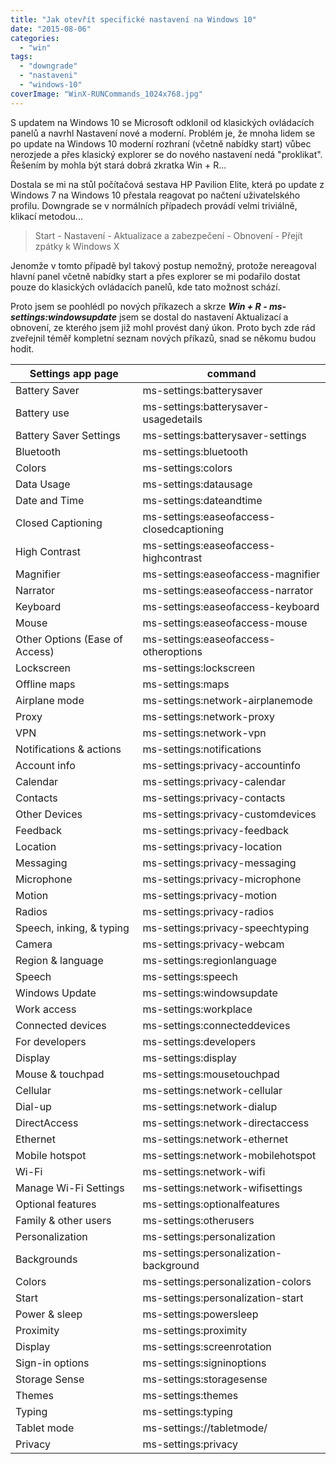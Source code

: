 ```yaml
---
title: "Jak otevřít specifické nastavení na Windows 10"
date: "2015-08-06"
categories: 
  - "win"
tags: 
  - "downgrade"
  - "nastaveni"
  - "windows-10"
coverImage: "WinX-RUNCommands_1024x768.jpg"
---
```


S updatem na Windows 10 se Microsoft odklonil od klasických ovládacích panelů a navrhl Nastavení nové a moderní. Problém je, že mnoha lidem se po update na Windows 10 moderní rozhraní (včetně nabídky start) vůbec nerozjede a přes klasický explorer se do nového nastavení nedá "proklikat". Řešením by mohla být stará dobrá zkratka Win + R...<!--more-->

Dostala se mi na stůl počítačová sestava HP Pavilion Elite, která po update z Windows 7 na Windows 10 přestala reagovat po načtení uživatelského profilu. Downgrade se v normálních případech provádí velmi triviálně, klikací metodou...

> Start - Nastavení - Aktualizace a zabezpečení - Obnovení - Přejít zpátky k Windows X

  
Jenomže v tomto případě byl takový postup nemožný, protože nereagoval hlavní panel včetně nabídky start a přes explorer se mi podařilo dostat pouze do klasických ovládacích panelů, kde tato možnost schází.

Proto jsem se poohlédl po nových příkazech a skrze _**Win + R - ms-settings:windowsupdate**_ jsem se dostal do nastavení Aktualizací a obnovení, ze kterého jsem již mohl provést daný úkon. Proto bych zde rád zveřejnil téměř kompletní seznam nových příkazů, snad se někomu budou hodit.

| **Settings app page** | **command** |
| --- | --- |
| Battery Saver | ms-settings:batterysaver |
| Battery use | ms-settings:batterysaver-usagedetails |
| Battery Saver Settings | ms-settings:batterysaver-settings |
| Bluetooth | ms-settings:bluetooth |
| Colors | ms-settings:colors |
| Data Usage | ms-settings:datausage |
| Date and Time | ms-settings:dateandtime |
| Closed Captioning | ms-settings:easeofaccess-closedcaptioning |
| High Contrast | ms-settings:easeofaccess-highcontrast |
| Magnifier | ms-settings:easeofaccess-magnifier |
| Narrator | ms-settings:easeofaccess-narrator |
| Keyboard | ms-settings:easeofaccess-keyboard |
| Mouse | ms-settings:easeofaccess-mouse |
| Other Options (Ease of Access) | ms-settings:easeofaccess-otheroptions |
| Lockscreen | ms-settings:lockscreen |
| Offline maps | ms-settings:maps |
| Airplane mode | ms-settings:network-airplanemode |
| Proxy | ms-settings:network-proxy |
| VPN | ms-settings:network-vpn |
| Notifications & actions | ms-settings:notifications |
| Account info | ms-settings:privacy-accountinfo |
| Calendar | ms-settings:privacy-calendar |
| Contacts | ms-settings:privacy-contacts |
| Other Devices | ms-settings:privacy-customdevices |
| Feedback | ms-settings:privacy-feedback |
| Location | ms-settings:privacy-location |
| Messaging | ms-settings:privacy-messaging |
| Microphone | ms-settings:privacy-microphone |
| Motion | ms-settings:privacy-motion |
| Radios | ms-settings:privacy-radios |
| Speech, inking, & typing | ms-settings:privacy-speechtyping |
| Camera | ms-settings:privacy-webcam |
| Region & language | ms-settings:regionlanguage |
| Speech | ms-settings:speech |
| Windows Update | ms-settings:windowsupdate |
| Work access | ms-settings:workplace |
| Connected devices | ms-settings:connecteddevices |
| For developers | ms-settings:developers |
| Display | ms-settings:display |
| Mouse & touchpad | ms-settings:mousetouchpad |
| Cellular | ms-settings:network-cellular |
| Dial-up | ms-settings:network-dialup |
| DirectAccess | ms-settings:network-directaccess |
| Ethernet | ms-settings:network-ethernet |
| Mobile hotspot | ms-settings:network-mobilehotspot |
| Wi-Fi | ms-settings:network-wifi |
| Manage Wi-Fi Settings | ms-settings:network-wifisettings |
| Optional features | ms-settings:optionalfeatures |
| Family & other users | ms-settings:otherusers |
| Personalization | ms-settings:personalization |
| Backgrounds | ms-settings:personalization-background |
| Colors | ms-settings:personalization-colors |
| Start | ms-settings:personalization-start |
| Power & sleep | ms-settings:powersleep |
| Proximity | ms-settings:proximity |
| Display | ms-settings:screenrotation |
| Sign-in options | ms-settings:signinoptions |
| Storage Sense | ms-settings:storagesense |
| Themes | ms-settings:themes |
| Typing | ms-settings:typing |
| Tablet mode | ms-settings://tabletmode/ |
| Privacy | ms-settings:privacy |
